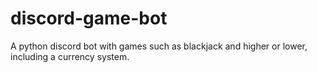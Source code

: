 # discord-game-bot
A python discord bot with games such as blackjack and higher or lower, including a currency system.
